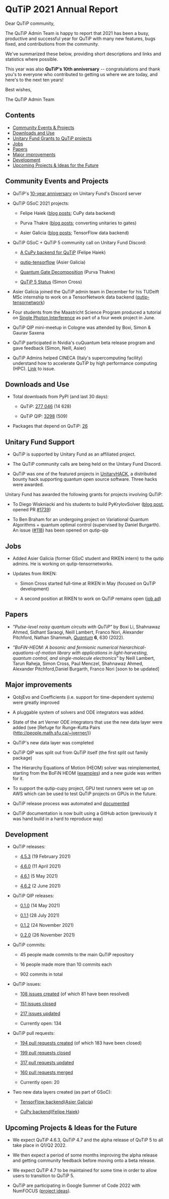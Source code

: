 # QuTiP 2021 Annual Report

Dear QuTiP community,

The QuTiP Admin Team is happy to report that 2021 has been a busy,
productive and successful year for QuTiP with many new features, bugs
fixed, and contributions from the community.

We've summarized these below, providing short descriptions and links and
statistics where possible.

This year was also **QuTiP's 10th anniversary** -- congratulations and
thank you's to everyone who contributed to getting us where we are
today, and here's to the next ten years!

Best wishes, 

The QuTiP Admin Team

## Contents

- [Community Events & Projects](#community-events-and-projects)
- [Downloads and Use](#downloads-and-use)
- [Unitary Fund Grants to QuTiP projects](#unitary-fund-support)
- [Jobs](#jobs)
- [Papers](#papers)
- [Major improvements](#major-improvements)
- [Development](#development)
- [Upcoming Projects & Ideas for the Future](#upcoming-projects-ideas-for-the-future)

## Community Events and Projects

-   QuTiP's [10-year anniversary](https://unitary.fund/posts/qutip_10_years.html) on Unitary Fund's Discord server

-   QuTiP GSoC 2021 projects:

    -   Felipe Haiek ([blog posts](https://felipebihaiek.medium.com/); CuPy data backend)

    -   Purva Thakre ([blog posts](https://purva-thakre.github.io/purva-blog/); converting unitaries to gates)

    -   Asier Galicia ([blog posts](https://agalicia.netlify.app/tag/gsoc/); TensorFlow data backend)

-   QuTiP GSoC + QuTiP 5 community call on Unitary Fund Discord:

    -   [A CuPy backend for QuTiP](https://www.youtube.com/watch?v=e4dvd7_kRXQ) (Felipe Haiek)

    -   [qutip-tensorflow](https://www.youtube.com/watch?v=UPYIlapJaMQ) (Asier Galicia)

    -   [Quantum Gate Decomposition](https://www.youtube.com/watch?v=3iP4mimbIzs) (Purva Thakre)

    -   [QuTiP 5 Status](https://www.youtube.com/watch?v=u2LubstAgqY) (Simon Cross)

-   Asier Galicia joined the QuTiP admin team in December for his TUDelft MSc internship to work on a TensorNetwork data backend ([qutip-tensornetwork](https://github.com/qutip/qutip-tensornetwork/))

-   Four students from the Maastricht Science Program produced a tutorial on [Single Photon Interference](https://nbviewer.ipython.org/github/qutip/qutip-notebooks/blob/master/examples/single-photon-interference-example.ipynb) as part of a four week project in June.

-   QuTiP QIP mini-meetup in Cologne was attended by Boxi, Simon &  Gaurav Saxena

-   QuTiP participated in Nvidia's cuQuantum beta release program and gave feedback (Simon, Neill, Asier)

-   QuTiP Admins helped CINECA (Italy's supercomputing facility) understand how to accelerate QuTiP by high performance computing (HPC). [Link](https://github.com/qutip/qutip/issues/1671) to issue.

## Downloads and Use

-   Total downloads from PyPI (and last 30 days):

    -   QuTiP: [277 046](https://pepy.tech/project/qutip) (14 628)

    -   QuTiP QIP: [3298](https://pepy.tech/project/qutip-qip) (509)

-   Packages that depend on QuTiP: [26](https://libraries.io/pypi/qutip/dependents)

## Unitary Fund Support

-   QuTiP is supported by Unitary Fund as an affiliated project.

-   The QuTiP community calls are being held on the Unitary Fund Discord.

-   QuTiP was one of the featured projects in [UnitaryHACK](https://unitaryfund.github.io/unitaryhack/participating-projects.html#qutip), a distributed bounty hack supporting quantum open source software. Three hacks were awarded.

Unitary Fund has awarded the following grants for projects involving
QuTiP:

-   To Diego Wiskniacki and his students to build PyKrylovSolver ([blog post](https://unitary.fund/posts/krylov.html), opened PR [\#1739](https://github.com/qutip/qutip/pull/1739))

-   To Ben Braham for an undergoing project on Variational Quantum Algorithms + quantum optimal control (supervised by Daniel Burgarth). An issue ([\#118](https://github.com/qutip/qutip-qip/issues/118)) has been opened on qutip-qip

## Jobs

-   Added Asier Galicia (former GSoC student and RIKEN intern) to the qutip admins. He is working on qutip-tensornetworks.

-   Updates from RIKEN:

    -   Simon Cross started full-time at RIKEN in May (focused on QuTiP development)

    -   A second position at RIKEN to work on QuTiP remains open ([job ad](https://qutip.org/jobs.html))

## Papers

-   *"Pulse-level noisy quantum circuits with QuTiP"* by Boxi Li, Shahnawaz Ahmed, Sidhant Saraogi, Neill Lambert, Franco Nori, Alexander Pitchford, Nathan Shammah, *[Quantum](https://quantum-journal.org/papers/q-2022-01-24-630/)* **6**, 630 (2022).

-   *"BoFiN-HEOM: A bosonic and fermionic numerical hierarchical-equations-of-motion library with applications in light-harvesting, quantum control, and single-molecule electronics"* by Neill Lambert, Tarun Raheja, Simon Cross, Paul Menczel, Shahnawaz Ahmed, Alexander Pitchford,Daniel Burgarth, Franco Nori \[soon to be updated\]

## Major improvements

-   QobjEvo and Coefficients (i.e. support for time-dependent systems) were greatly improved

-   A pluggable system of solvers and ODE integrators was added.

-   State of the art Verner ODE integrators that use the new data layer were added (see [Refuge for Runge-Kutta Pairs (http://people.math.sfu.ca/~jverner/))

-   QuTiP's new data layer was completed

-   QuTiP QIP was split out from QuTiP itself (the first split out family package)

-   The Hierarchy Equations of Motion (HEOM) solver was reimplemented, starting from the BoFiN HEOM ([examples](https://github.com/qutip/qutip-notebooks/blob/762a9ce48f27c0992072b41d709c9bbb9131ab90/examples/heom/heom-index.ipynb)) and a new guide was written for it.

-   To support the qutip-cupy project, GPU test runners were set up on AWS which can be used to test QuTiP projects on GPUs in the future.

-   QuTiP release process was automated and [documented](https://qutip.org/docs/latest/development/release_distribution.html)

-   QuTiP documentation is now built using a GitHub action (previously it was hand build in a hard to reproduce way)

## Development

-   QuTiP releases:

    -   [4.5.3](https://github.com/qutip/qutip/releases/tag/v4.5.3) (19 February 2021)

    -   [4.6.0](https://github.com/qutip/qutip/releases/tag/v4.6.0) (11 April 2021)

    -   [4.6.1](https://github.com/qutip/qutip/releases/tag/v4.6.1) (5 May 2021)

    -   [4.6.2](https://github.com/qutip/qutip/releases/tag/v4.6.2) (2 June 2021)

-   QuTiP QIP releases:

    -   [0.1.0](https://github.com/qutip/qutip-qip/releases/tag/v0.1.0) (14 May 2021)

    -   [0.1.1](https://github.com/qutip/qutip-qip/releases/tag/v0.1.1) (28 July 2021)

    -   [0.1.2](https://github.com/qutip/qutip-qip/releases/tag/v0.1.2) (24 November 2021)

    -   [0.2.0](https://github.com/qutip/qutip-qip/releases/tag/v0.2.0) (26 November 2021)

-   QuTiP commits:

    -   45 people made commits to the main QuTiP repository

    -   16 people made more than 10 commits each

    -   902 commits in total

-   QuTiP issues:

    -   [108 issues created](https://github.com/qutip/qutip/issues?q=is%3Aissue+is%3Aopen+created%3A2021-01-01..2021-12-31) (of which 81 have been resolved)

    -   [151 issues closed](https://github.com/qutip/qutip/issues?q=is%3Aissue+is%3Aopen+closed%3A2021-01-01..2021-12-31+)

    -   [217 issues updated](https://github.com/qutip/qutip/issues?q=is%3Aissue+is%3Aopen+updated%3A2021-01-01..2021-12-31+)

    -   Currently open: 134

-   QuTiP pull requests:

    -   [194 pull requests created](https://github.com/qutip/qutip/pulls?q=is%3Apr+is%3Aopen+created%3A2021-01-01..2021-12-31+) (of which 183 have been closed)

    -   [199 pull requests closed](https://github.com/qutip/qutip/pulls?q=is%3Apr+is%3Aopen+closed%3A2021-01-01..2021-12-31+)

    -   [317 pull requests updated](https://github.com/qutip/qutip/pulls?q=is%3Apr+is%3Aopen+updated%3A2021-01-01..2021-12-31+)

    -   [160 pull requests merged](https://github.com/qutip/qutip/pulls?q=is%3Apr+is%3Aopen+merged%3A2021-01-01..2021-12-31+)

    -   Currently open: 20

-   Two new data layers created (as part of GSoC):

    -   [TensorFlow backend](https://github.com/qutip/qutip-tensorflow/)([Asier Galicia](https://github.com/AGaliciaMartinez))

    -   [CuPy backend](https://github.com/qutip/qutip-cupy/)([Felipe Haiek](https://github.com/MrRobot2211))

## Upcoming Projects & Ideas for the Future

-   We expect QuTiP 4.6.3, QuTiP 4.7 and the alpha release of QuTiP 5 to all take place in Q1/Q2 2022.

-   We then expect a period of some months improving the alpha release and getting community feedback before moving onto a beta release.

-   We expect QuTiP 4.7 to be maintained for some time in order to allow users to transition to QuTiP 5.

-   QuTiP are participating in Google Summer of Code 2022 with NumFOCUS ([project ideas](https://github.com/qutip/qutip/wiki/Google-Summer-of-Code-2022)).
